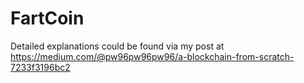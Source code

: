 # FartCoin

Detailed explanations could be found via my post at https://medium.com/@pw96pw96pw96/a-blockchain-from-scratch-7233f3196bc2
